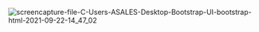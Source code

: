 ![screencapture-file-C-Users-ASALES-Desktop-Bootstrap-UI-bootstrap-html-2021-09-22-14_47_02](https://user-images.githubusercontent.com/90307232/134320637-8b0269be-64d8-479d-a226-c939b637b3e8.png)

